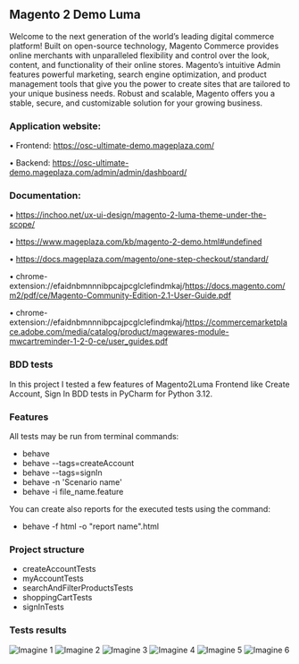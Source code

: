 ## Magento 2 Demo Luma
Welcome to the next generation of the world’s leading digital commerce platform! Built on open-source technology, Magento Commerce provides online merchants with unparalleled flexibility and control over the look, content, and functionality of their online stores. Magento’s intuitive Admin features powerful marketing, search engine optimization, and product management tools that give you the power to create sites that are tailored to your unique business needs. Robust and scalable, Magento offers you a stable, secure, and customizable solution for your growing business.

### Application website: 
•	Frontend: https://osc-ultimate-demo.mageplaza.com/ 

•	Backend: https://osc-ultimate-demo.mageplaza.com/admin/admin/dashboard/ 

### Documentation: 
•	https://inchoo.net/ux-ui-design/magento-2-luma-theme-under-the-scope/  

•	https://www.mageplaza.com/kb/magento-2-demo.html#undefined 

•	https://docs.mageplaza.com/magento/one-step-checkout/standard/ 

•	chrome-extension://efaidnbmnnnibpcajpcglclefindmkaj/https://docs.magento.com/m2/pdf/ce/Magento-Community-Edition-2.1-User-Guide.pdf

•	chrome-extension://efaidnbmnnnibpcajpcglclefindmkaj/https://commercemarketplace.adobe.com/media/catalog/product/magewares-module-mwcartreminder-1-2-0-ce/user_guides.pdf

### BDD tests
In this project I tested a few features of Magento2Luma Frontend like Create Account, Sign In BDD tests in PyCharm for Python 3.12.

### Features
All tests may be run from terminal commands: 
- behave
- behave --tags=createAccount
- behave --tags=signIn
- behave -n 'Scenario name'
- behave -i file_name.feature

You can create also reports for the executed tests using the command:
- behave -f html -o "report name".html

### Project structure
- createAccountTests
- myAccountTests
- searchAndFilterProductsTests
- shoppingCartTests
- signInTests

### Tests results
![Imagine 1](https://github.com/mihaidaneasa/Magento-2-Luma-BDD-Python/blob/main/reports/Raport1.jpg)
![Imagine 2](https://github.com/mihaidaneasa/Magento-2-Luma-BDD-Python/blob/main/reports/Raport2.jpg)
![Imagine 3](https://github.com/mihaidaneasa/Magento-2-Luma-BDD-Python/blob/main/reports/Raport3.jpg)
![Imagine 4](https://github.com/mihaidaneasa/Magento-2-Luma-BDD-Python/blob/main/reports/Raport4.jpg)
![Imagine 5](https://github.com/mihaidaneasa/Magento-2-Luma-BDD-Python/blob/main/reports/Raport5.jpg)
![Imagine 6](https://github.com/mihaidaneasa/Magento-2-Luma-BDD-Python/blob/main/reports/Raport6.jpg)


